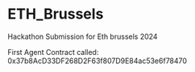 # ETH_Brussels
Hackathon Submission for Eth brussels 2024




First Agent Contract called:
0x37b8AcD33DF268D2F63f807D9E84ac53e6f78470